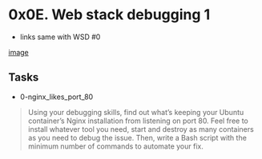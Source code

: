 # 0x0E. Web stack debugging 1

- links same with WSD #0

[image](https://s3.amazonaws.com/intranet-projects-files/holbertonschool-sysadmin_devops/271/B4eeypV.jpg)

## Tasks
- 0-nginx_likes_port_80
> Using your debugging skills, find out what’s keeping your Ubuntu container’s Nginx installation from listening on port 80. Feel free to install whatever tool you need, start and destroy as many containers as you need to debug the issue. Then, write a Bash script with the minimum number of commands to automate your fix.

